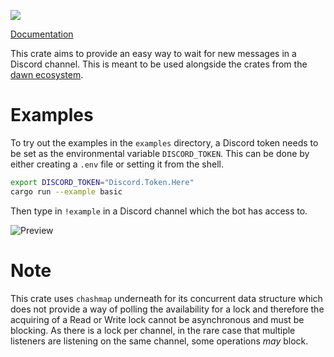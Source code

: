 ![](https://github.com/HiruNya/dawn-wait/workflows/Rust/badge.svg)

[Documentation](https://hiru.dev/docs/dawn-wait/)

<!-- cargo-sync-readme start -->

This crate aims to provide an easy way to wait for new messages in a Discord channel.
This is meant to be used alongside the crates from the [dawn ecosystem](https://github.com/dawn-rs/dawn).

# Examples
To try out the examples in the `examples` directory,
a Discord token needs to be set as the environmental variable `DISCORD_TOKEN`.
This can be done by either creating a `.env` file or setting it from the shell.
```bash
export DISCORD_TOKEN="Discord.Token.Here"
cargo run --example basic
```
Then type in `!example` in a Discord channel which the bot has access to.

![Preview](https://imgur.com/ZlvcM6K.png)

# Note
This crate uses `chashmap` underneath for its concurrent data structure
which does not provide a way of polling the availability for a lock and therefore
the acquiring of a Read or Write lock cannot be asynchronous and must be blocking.
As there is a lock per channel, in the rare case that multiple listeners are listening on the same channel,
some operations *may* block.

<!-- cargo-sync-readme end -->
